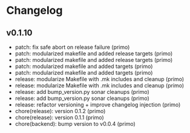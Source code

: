 # Changelog

## v0.1.10

* patch: fix safe abort on release failure (primo)
* patch: modularized makefile and added release targets (primo)
* patch: modularized makefile and added release targets (primo)
* patch: modularized makefile and added targets (primo)
* patch: modularized makefile and added targets (primo)
* release: modularize Makefile with .mk includes and cleanup (primo)
* release: modularize Makefile with .mk includes and cleanup (primo)
* release: add bump_version.py sonar cleanups (primo)
* release: add bump_version.py sonar cleanups (primo)
* release: refactor versioning + improve changelog injection (primo)
* chore(release): version 0.1.2 (primo)
* chore(release): version 0.1.1 (primo)
* chore(backend): bump version to v0.0.4 (primo)
